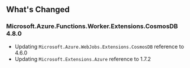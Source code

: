## What's Changed

<!-- Please add your release notes in the following format:
- My change description (#PR/#issue)
-->

### Microsoft.Azure.Functions.Worker.Extensions.CosmosDB 4.8.0

- Updating `Microsoft.Azure.WebJobs.Extensions.CosmosDB` reference to 4.6.0
- Updating `Microsoft.Extensions.Azure` reference to 1.7.2
